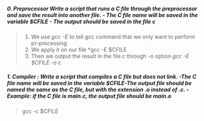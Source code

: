##### 0. Preprocessor Write a script that runs a C file through the preprocessor and save the result into another file. - The C file name will be saved in the variable $CFILE -    The output should be saved in the file c

> 1. We use *gcc -E* to tell gcc command that we only want to perform pr-processing
> 2. We apply it on our file *gcc -E $CFILE
> 3. Then we output the result in the file c through -o option *gcc -E $CFILE -o c*
	
#####  1. Compiler : Write a script that compiles a C file but does not link. -The C file name will be saved in the variable $CFILE-The output file should be named the same as the C file, but with the extension .o instead of .c. -Example: if the C file is main.c, the output file should be main.o
> gcc -c $CFILE
